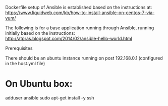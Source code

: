 

Dockerfile setup of Ansible is established based on the instructions at:
https://www.liquidweb.com/kb/how-to-install-ansible-on-centos-7-via-yum/

The following is for a base application running through Ansible, running initially based on the instructions:
http://atpras.blogspot.com/2014/02/ansible-hello-world.html

Prerequisites

There should be an ubuntu instance running on post 192.168.0.1 (configured in the host.yml file)

# On Ubuntu box:

adduser ansible
sudo apt-get install -y ssh
